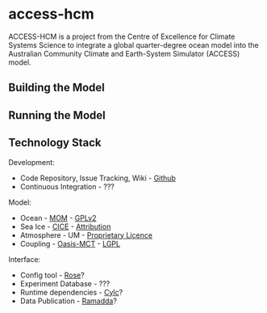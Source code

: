 access-hcm
==========

ACCESS-HCM is a project from the Centre of Excellence for Climate Systems Science to integrate a global quarter-degree ocean model into the Australian Community Climate and Earth-System Simulator (ACCESS) model.

Building the Model
------------------

Running the Model
-----------------

Technology Stack
----------------

Development:
 * Code Repository, Issue Tracking, Wiki - [Github](https://github.com/coecss/access-q)
 * Continuous Integration - ???

Model:
 * Ocean - [MOM](https://github.com/BreakawayLabs/mom) - [GPLv2](https://github.com/BreakawayLabs/mom/blob/master/LICENSE)
 * Sea Ice - [CICE](http://oceans11.lanl.gov/trac/CICE) - [Attribution](http://oceans11.lanl.gov/trac/CICE/wiki/CopyRight)
 * Atmosphere - UM - [Proprietary Licence](http://www.metoffice.gov.uk/research/collaboration/um-collaboration)
 * Coupling - [Oasis-MCT](https://enes.org/oasis/) - [LGPL](https://enes.org/oasis/download/oasis3-mct-copyright)

Interface:
 * Config tool - [Rose](https://github.com/metomi/rose/)?
 * Experiment Database - ???
 * Runtime dependencies - [Cylc](https://github.com/cylc/cylc)?
 * Data Publication - [Ramadda](http://ramadda.org)?
